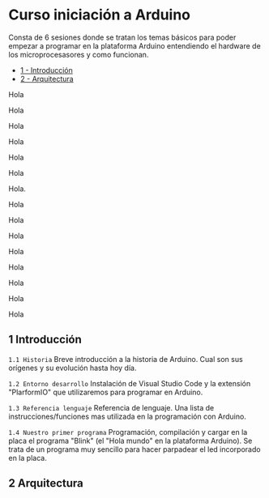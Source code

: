 # Curso iniciación a Arduino
Consta de 6 sesiones donde se tratan los temas básicos para poder empezar a programar en la plataforma Arduino entendiendo el hardware de los microprocesasores y como funcionan.

- [1 - Introducción](#-1-Introducción)
- [2 - Arquitectura](#-2-Arquitectura)

Hola

Hola

Hola

Hola

Hola

Hola

Hola.

Hola

Hola

Hola

Hola

Hola

Hola

Hola

Hola


## 1 Introducción


  `1.1 Historia` Breve introducción a la historia de Arduino. Cual son sus orígenes y su evolución hasta hoy día.

  `1.2 Entorno desarrollo` Instalación de Visual Studio Code y la extensión "PlarformIO" que utilizaremos para programar en Arduino.

  `1.3 Referencia lenguaje` Referencia de lenguaje. Una lista de instrucciones/funciones mas utilizada en la programación con Arduino.

  `1.4 Nuestro primer programa` Programación, compilación y cargar en la placa el programa "Blink" (el "Hola mundo" en la plataforma Arduino). Se trata de un programa muy sencillo para hacer parpadear el led incorporado en la placa.


## 2 Arquitectura
